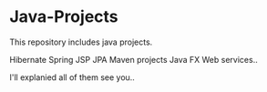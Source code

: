 # Java-Projects

This repository includes java projects. 

Hibernate
Spring
JSP
JPA
Maven projects
Java FX
Web services..

I'll explanied all of them see you..


